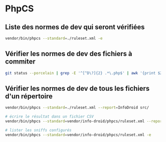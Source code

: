 PhpCS
=====

Liste des normes de dev qui seront vérifiées
--------------------------------------------

```bash
vendor/bin/phpcs --standard=./ruleset.xml -e
```

Vérifier les normes de dev des fichiers à commiter
--------------------------------------------------

```bash
git status --porcelain | grep -E '^[^D\?]{2} .*\.php$' | awk '{print $2}' | xargs -n1 bin/phpcs --standard=vendor/info-droid/phpcs/ruleset.xml
```

Vérifier les normes de dev de tous les fichiers d'un répertoire
---------------------------------------------------------------

```bash
vendor/bin/phpcs --standard=./ruleset.xml --report=InfoDroid src/

# écrire le résultat dans un fichier CSV
vendor/bin/phpcs --standard=vendor/info-droid/phpcs/ruleset.xml --report-csv=foo.csv src/

# lister les sniffs configurés
vendor/bin/phpcs --standard=vendor/info-droid/phpcs/ruleset.xml -e
```
